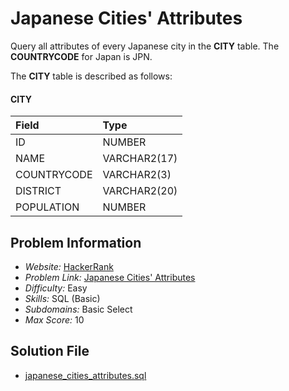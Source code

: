 # Japanese Cities' Attributes

Query all attributes of every Japanese city in the **CITY** table. The **COUNTRYCODE** for Japan is JPN.

The **CITY** table is described as follows:

#### CITY

| Field | Type |
| :- | :- |
ID | NUMBER
NAME | VARCHAR2(17)
COUNTRYCODE | VARCHAR2(3)
DISTRICT | VARCHAR2(20)
POPULATION | NUMBER

## Problem Information

- *Website:* [HackerRank](https://www.hackerrank.com/)
- *Problem Link:* [Japanese Cities' Attributes](https://www.hackerrank.com/challenges/japanese-cities-attributes/problem)
- *Difficulty:* Easy
- *Skills:* SQL (Basic)
- *Subdomains:* Basic Select
- *Max Score:* 10

## Solution File

- [japanese_cities_attributes.sql]()